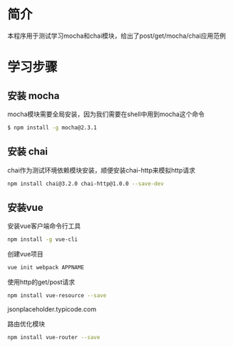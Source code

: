 # 简介
本程序用于测试学习mocha和chai模块，给出了post/get/mocha/chai应用范例
# 学习步骤
## 安装 mocha
mocha模块需要全局安装，因为我们需要在shell中用到mocha这个命令
```bash
$ npm install -g mocha@2.3.1
```
## 安装 chai
chai作为测试环境依赖模块安装，顺便安装chai-http来模拟http请求
```bash
npm install chai@3.2.0 chai-http@1.0.0 --save-dev
```

## 安装vue
安装vue客户端命令行工具

```bash
npm install -g vue-cli
```
创建vue项目

```bash
vue init webpack APPNAME
```

使用http的get/post请求
```bash
npm install vue-resource --save
```
jsonplaceholder.typicode.com

路由优化模块
```bash
npm install vue-router --save
```
